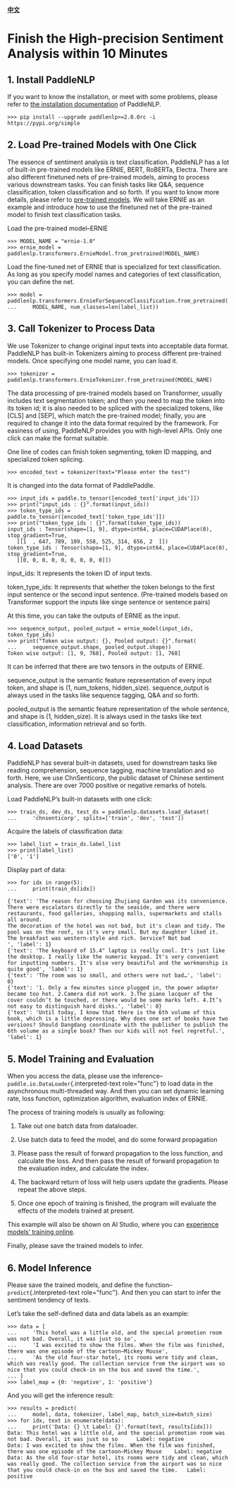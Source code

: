  [**中文**](./quick_start.rst)

Finish the High-precision Sentiment Analysis within 10 Minutes
  ==============================

## 1\. Install PaddleNLP

If you want to know the installation, or meet with some problems, please refer to [the installation documentation](https://paddlenlp.readthedocs.io/en/latest/gettingstarted/install.html) of PaddleNLP.

``` {.}
>>> pip install --upgrade paddlenlp>=2.0.0rc -i https://pypi.org/simple
```

## 2\. Load Pre-trained Models with One Click

The essence of sentiment analysis is text classification. PaddleNLP has a lot of built-in pre-trained models like ERNIE, BERT, RoBERTa, Electra. There are also different finetuned nets of pre-trained models, aiming to process various downstream tasks. You can finish tasks like Q&A, sequence classification, token classification and so forth. If you want to know more details, please refer to [pre-trained models](https://paddlenlp.readthedocs.io/en/latest/modelzoo/transformer.html). We will take ERNIE as an example and introduce how to use the finetuned net of the pre-trained model to finish text classification tasks.

Load the pre-trained model–ERNIE

``` {.}
>>> MODEL_NAME = "ernie-1.0"
>>> ernie_model = paddlenlp.transformers.ErnieModel.from_pretrained(MODEL_NAME)
```

Load the fine-tuned net of ERNIE that is specialized for text classification. As long as you specify model names and categories of text classification, you can define the net.

``` {.}
>>> model = paddlenlp.transformers.ErnieForSequenceClassification.from_pretrained(
...     MODEL_NAME, num_classes=len(label_list))
```

## 3\. Call Tokenizer to Process Data

We use Tokenizer to change original input texts into acceptable data format. PaddleNLP has built-in Tokenizers aiming to process different pre-trained models. Once specifying one model name, you can load it. 

``` {.}
>>> tokenizer = paddlenlp.transformers.ErnieTokenizer.from_pretrained(MODEL_NAME)
```

The data processing of pre-trained models based on Transformer, usually includes text segmentation token; and then you need to map the token into its token id; it is also needed to be spliced with the specialized tokens, like [CLS] and [SEP], which match the pre-trained model; finally, you are required to change it into the data format required by the framework. For easiness of using, PaddleNLP provides you with high-level APIs. Only one click can make the format suitable. 

One line of codes can finish token segmenting, token ID mapping, and specialized token splicing.

``` {.}
>>> encoded_text = tokenizer(text="Please enter the test")
```

It is changed into the data format of PaddlePaddle.

``` {.}
>>> input_ids = paddle.to_tensor([encoded_text['input_ids']])
>>> print("input_ids : {}".format(input_ids))
>>> token_type_ids = paddle.to_tensor([encoded_text['token_type_ids']])
>>> print("token_type_ids : {}".format(token_type_ids))
input_ids : Tensor(shape=[1, 9], dtype=int64, place=CUDAPlace(0), stop_gradient=True,
   [[1  , 647, 789, 109, 558, 525, 314, 656, 2  ]])
token_type_ids : Tensor(shape=[1, 9], dtype=int64, place=CUDAPlace(0), stop_gradient=True,
   [[0, 0, 0, 0, 0, 0, 0, 0, 0]])
```

input_ids: It represents the token ID of input texts.

token_type_ids: It represents that whether the token belongs to the first input sentence or the second input sentence. (Pre-trained models based on Transformer support the inputs like singe sentence or sentence pairs)

At this time, you can take the outputs of ERNIE as the input.

``` {.}
>>> sequence_output, pooled_output = ernie_model(input_ids, token_type_ids)
>>> print("Token wise output: {}, Pooled output: {}".format(
...     sequence_output.shape, pooled_output.shape))
Token wise output: [1, 9, 768], Pooled output: [1, 768]
```

It can be inferred that there are two tensors in the outputs of ERNIE.

sequence_output is the semantic feature representation of every input token, and shape is (1, num_tokens, hidden_size). sequence_output is always used in the tasks like sequence tagging, Q&A and so forth.

pooled_output is the semantic feature representation of the whole sentence, and shape is (1, hidden_size). It is always used in the tasks like text classification, information retrieval and so forth.

## 4. Load Datasets

PaddleNLP has several built-in datasets, used for downstream tasks like reading comprehension, sequence tagging, machine translation and so forth. Here, we use ChnSenticorp, the public dataset of Chinese sentiment analysis. There are over 7000 positive or negative remarks of hotels.

Load PaddleNLP’s built-in datasets with one click:

``` {.}
>>> train_ds, dev_ds, test_ds = paddlenlp.datasets.load_dataset(
...     'chnsenticorp', splits=['train', 'dev', 'test'])
```

Acquire the labels of classification data:

``` {.}
>>> label_list = train_ds.label_list
>>> print(label_list)
['0', '1']
```

Display part of data: 

``` {.}
>>> for idx in range(5):
...     print(train_ds[idx])

{'text': 'The reason for choosing Zhujiang Garden was its convenience. There were escalators directly to the seaside, and there were restaurants, food galleries, shopping malls, supermarkets and stalls all around.
The decoration of the hotel was not bad, but it's clean and tidy. The pool was on the roof, so it's very small. But my daughter liked it. The breakfast was western-style and rich. Service? Not bad
', 'label': 1}
{'text': 'The keyboard of 15.4" laptop is really cool. It's just like the desktop. I really like the numeric keypad. It's very convenient for inputting numbers. It's also very beautiful and the workmanship is quite good', 'label': 1}
{'text': 'The room was so small, and others were not bad…', 'label': 0}
{'text': '1. Only a few minutes since plugged in, the power adapter became too hot. 2.Camera did not work. 3.The piano lacquer of the cover couldn’t be touched, or there would be some marks left. 4.It’s not easy to distinguish hard disks.', 'label': 0}
{'text': 'Until today, I know that there is the 6th volume of this book, which is a little depressing. Why does one set of books have two versions? Should Dangdang coordinate with the publisher to publish the 6th volume as a single book? Then our kids will not feel regretful.', 'label': 1}
```

## 5\. Model Training and Evaluation

When you access the data, please use the inference–`paddle.io.DataLoader`{.interpreted-text role="func"} to load data in the asynchronous multi-threaded way. And then you can set dynamic learning rate, loss function, optimization algorithm, evaluation index of ERNIE.

The process of training models is usually as following:
1.	Take out one batch data from dataloader.
2.	Use batch data to feed the model, and do some forward propagation

3.	Please pass the result of forward propagation to the loss function, and calculate the loss. And then pass the result of forward propagation to the evaluation index, and calculate the index.
4.	The backward return of loss will help users update the gradients. Please repeat the above steps.
5.	Once one epoch of training is finished, the program will evaluate the effects of the models trained at present.

This example will also be shown on AI Studio, where you can [experience models’ training online](https://aistudio.baidu.com/aistudio/projectdetail/1294333).

Finally, please save the trained models to infer.

## 6. Model Inference

Please save the trained models, and define the function– `predict`{.interpreted-text role="func"}. And then you can start to infer the sentiment tendency of texts.

Let’s take the self-defined data and data labels as an example:

``` {.}
>>> data = [
...     'This hotel was a little old, and the special promotion room was not bad. Overall, it was just so so',
...     'I was excited to show the films. When the film was finished, there was one episode of the cartoon–Mickey Mouse',
...     'As the old four-star hotel, its rooms were tidy and clean, which was really good. The collection service from the airport was so nice that you could check-in on the bus and saved the time.',
... ]
>>> label_map = {0: 'negative', 1: 'positive'}
```

And you will get the inference result:

``` {.}
>>> results = predict(
...     model, data, tokenizer, label_map, batch_size=batch_size)
>>> for idx, text in enumerate(data):
...     print('Data: {} \t Label: {}'.format(text, results[idx]))
Data: This hotel was a little old, and the special promotion room was not bad. Overall, it was just so so      Label: negative
Data: I was excited to show the films. When the film was finished, there was one episode of the cartoon–Mickey Mouse    Label: negative
Data: As the old four-star hotel, its rooms were tidy and clean, which was really good. The collection service from the airport was so nice that you could check-in on the bus and saved the time.   Label: positive
```

